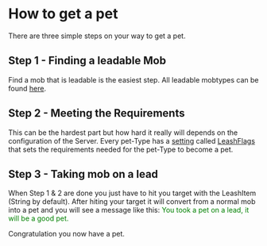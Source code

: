 # How to get a pet

There are three simple steps on your way to get a pet.

## Step 1 - Finding a leadable Mob

Find a mob that is leadable is the easiest step. All leadable mobtypes can be found [here](mobtypes).

## Step 2 - Meeting the Requirements

This can be the hardest part but how hard it really will depends on the configuration of the Server.
Every pet-Type has a [setting](petconfig) called [LeashFlags](leashflag) that sets the requirements needed for the pet-Type to become a pet.

## Step 3 - Taking mob on a lead

When Step 1 & 2 are done you just have to hit you target with the LeashItem (String by default).
After hiting your target it will convert from a normal mob into a pet and you will see a message like this:
<font color="green">You took a pet on a lead, it will be a good pet.</font>

Congratulation you now have a pet.
